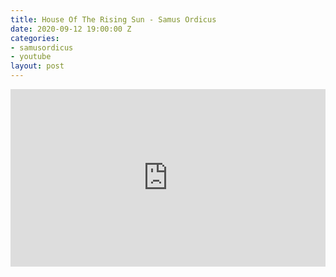 ```yaml
---
title: House Of The Rising Sun - Samus Ordicus
date: 2020-09-12 19:00:00 Z
categories:
- samusordicus
- youtube
layout: post
---
```


<style>.embed-container { position: relative; padding-bottom: 56.25%; height: 0; overflow: hidden; max-width: 100%; } .embed-container iframe, .embed-container object, .embed-container embed { position: absolute; top: 0; left: 0; width: 100%; height: 100%; }</style><div class='embed-container'><iframe src='https://www.youtube.com/embed/wttnV5iOlpE' frameborder='0' allowfullscreen></iframe></div>
